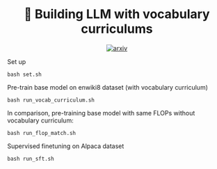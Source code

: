 <div align="center">

# 🐳 Building LLM with vocabulary curriculums

[![arxiv](https://img.shields.io/badge/arXiv-2502.17910-b31b1b.svg?style=flat-square)](https://arxiv.org/abs/2502.17910)

</div>

Set up 
```
bash set.sh
```

Pre-train base model on enwiki8 dataset (with vocabulary curriculum) 
```
bash run_vocab_curriculum.sh
```

In comparison, pre-training base model with same FLOPs without vocabulary curriculum: 
```
bash run_flop_match.sh
```

Supervised finetuning on Alpaca dataset 
```
bash run_sft.sh
```

